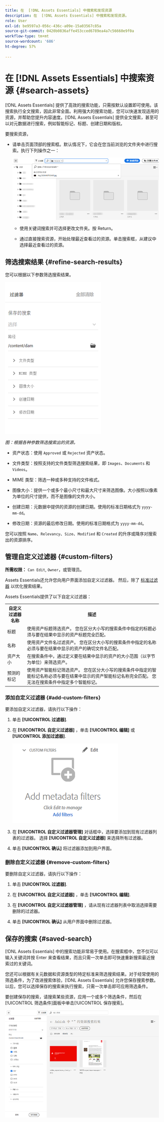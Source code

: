 ```yaml
---
title: 在  [!DNL Assets Essentials] 中搜索和发现资源
description: 在  [!DNL Assets Essentials] 中搜索和发现资源。
role: User
exl-id: be9597a3-056c-436c-a09e-15a03567c85a
source-git-commit: 0420b0836affe453cced6789ea4a7c56660e9f0a
workflow-type: tm+mt
source-wordcount: '686'
ht-degree: 57%

---
```


# 在 [!DNL Assets Essentials] 中搜索资源 {#search-assets}

[!DNL Assets Essentials] 提供了高效的搜索功能，只需按默认设置即可使用。该搜索执行全文搜索，因此非常全面。利用强大的搜索功能，您可以快速发现适用的资源，并帮助您提升内容速度。[!DNL Assets Essentials] 提供全文搜索，甚至可以对元数据进行搜索，例如智能标记、标题、创建日期和版权。

要搜索资源，

* 请单击页面顶部的搜索框。默认情况下，它会在您当前浏览的文件夹中进行搜索。执行下列操作之一：

   ![搜索框](assets/search-box.png)

   * 使用关键词搜索并可选择更改文件夹。按 Return。

   * 通过直接搜索资源，开始处理最近查看过的资源。单击搜索框，从建议中选择最近查看过的资源。

## 筛选搜索结果 {#refine-search-results}

您可以根据以下参数筛选搜索结果。

![搜索筛选条件](assets/filters1.png)

*图：根据各种参数筛选搜索出的资源。*

* 资产状态：使用 `Approved` 或 `Rejected` 资产状态。

* 文件类型：按照支持的文件类型筛选搜索结果，即 `Images`、`Documents` 和 `Videos`。
* MIME 类型：筛选一种或多种支持的文件格式。<!-- TBD:  [supported file formats](/help/supported-file-formats.md). -->
* 图像大小：提供一个或多个最小尺寸和最大尺寸来筛选图像。大小按照以像素为单位的尺寸提供，而不是图像的文件大小。
* 创建日期：元数据中提供的资源的创建日期。使用的标准日期格式为 `yyyy-mm-dd`。
* 修改日期：资源的最后修改日期。使用的标准日期格式为 `yyyy-mm-dd`。

您可以按照 `Name`、`Relevancy`、`Size`、`Modified` 和 `Created` 的升序或降序对搜索出的资源排序。

## 管理自定义过滤器 {#custom-filters}

**所需权限：**  `Can Edit`, `Owner`，或管理员。

Assets Essentials还允许您向用户界面添加自定义过滤器。 然后，除了 [标准过滤器](#refine-search-results) 以优化搜索结果。

Assets Essentials提供了以下自定义过滤器：

<table>
    <tbody>
     <tr>
      <th><strong>自定义过滤器名称</strong></th>
      <th><strong>描述</strong></th>
     </tr>
     <tr>
      <td>标题</td>
      <td>使用资产标题筛选资产。 您在区分大小写的搜索条件中指定的标题必须与要在结果中显示的资产标题完全匹配。</td>
     </tr>
     <tr>
      <td>名称</td>
      <td>使用资产文件名过滤资产。 您在区分大小写的搜索条件中指定的名称必须与要在结果中显示的资产的确切文件名匹配。</td>
     </tr>
     <tr>
      <td>资产大小</td>
      <td>在搜索条件中，通过定义要在结果中显示的资产的大小范围（以字节为单位）来筛选资产。</td>
     </tr>
     <tr>
      <td>预测的标记</td>
      <td>使用资产智能标记筛选资产。 您在区分大小写的搜索条件中指定的智能标记名称必须与要在结果中显示的资产智能标记名称完全匹配。 您无法在搜索条件中指定多个智能标记。</td>
     </tr>    
    </tbody>
   </table>

### 添加自定义过滤器 {#add-custom-filters}

要添加自定义过滤器，请执行以下操作：

1. 单击 **[!UICONTROL 过滤器]**.

1. 在 **[!UICONTROL 自定义过滤器]** ，单击 **[!UICONTROL 编辑]** 或 **[!UICONTROL 添加过滤器]**.

   ![添加自定义过滤器](assets/add-custom-filters.png)

1. 在 **[!UICONTROL 自定义过滤器管理]** 对话框中，选择要添加到现有过滤器列表的过滤器。 选择 **[!UICONTROL 自定义过滤器]** 来选择所有过滤器。

1. 单击 **[!UICONTROL 确认]** 将过滤器添加到用户界面。

### 删除自定义过滤器 {#remove-custom-filters}

要删除自定义过滤器，请执行以下操作：

1. 单击 **[!UICONTROL 过滤器]**.

1. 在 **[!UICONTROL 自定义过滤器]** ，单击 **[!UICONTROL 编辑]**.

1. 在 **[!UICONTROL 自定义过滤器管理]** ，请从现有过滤器列表中取消选择需要删除的过滤器。

1. 单击 **[!UICONTROL 确认]** 从用户界面中删除过滤器。


## 保存的搜索 {#saved-search}

[!DNL Assets Essentials] 中的搜索功能非常易于使用。在搜索框中，您不仅可以输入关键词并按 Enter 来查看结果，而且只需一次单击即可快速重新搜索最近搜索过的关键词。

您还可以根据有关元数据和资源类型的特定标准来筛选搜索结果。对于经常使用的筛选条件，为了改进搜索体验，[!DNL Assets Essentials] 允许您保存搜索参数。以后，您可以选择保存的搜索来执行搜索，只需一次单击即可应用筛选条件。

要创建保存的搜索，请搜索某些资源，应用一个或多个筛选条件，然后在[!UICONTROL 筛选条件]面板中单击[!UICONTROL 保存搜索]。

![“筛选条件”面板中保存的搜索](assets/saved-search.png)

<!-- TBD: Search behavior. Full-text search. Ranking and rank boosts. Hidden assets.
Report poor UX that users can only save a filtered search and not a simple search.
.
Are other supported files fully indexed and support full-text search? Eg. audio/videos files can at best have metadata indexed.
Anything about ranking of assets displayed in search results?

What about temporarily hiding an asset (suspending search on it) from the search results? If an asset is undergoing review collaboration, should it be used by others? Should it be hidden in search?

When userA is searching and userB add an asset that matches search results, will the asset display in search as soon as userA refreshes the page? Assuming indexing is near real-time. May not be so for bulk uploads.
-->
